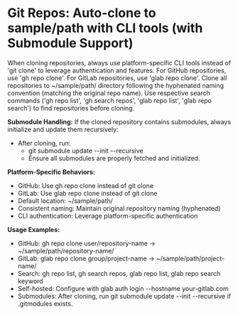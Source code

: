 # Git Repos: Auto-clone to sample/path with CLI tools (with Submodule Support)

When cloning repositories, always use platform-specific CLI tools instead of 'git clone' to leverage authentication and features. For GitHub repositories, use 'gh repo clone'. For GitLab repositories, use 'glab repo clone'. Clone all repositories to ~/sample/path/ directory following the hyphenated naming convention (matching the original repo name). Use respective search commands ('gh repo list', 'gh search repos', 'glab repo list', 'glab repo search') to find repositories before cloning.

**Submodule Handling:**
If the cloned repository contains submodules, always initialize and update them recursively:
- After cloning, run:
  - git submodule update --init --recursive
  - Ensure all submodules are properly fetched and initialized.

**Platform-Specific Behaviors:**
- GitHub: Use gh repo clone instead of git clone
- GitLab: Use glab repo clone instead of git clone
- Default location: ~/sample/path/
- Consistent naming: Maintain original repository naming (hyphenated)
- CLI authentication: Leverage platform-specific authentication

**Usage Examples:**
- GitHub: gh repo clone user/repository-name → ~/sample/path/repository-name/
- GitLab: glab repo clone group/project-name → ~/sample/path/project-name/
- Search: gh repo list, gh search repos, glab repo list, glab repo search keyword
- Self-hosted: Configure with glab auth login --hostname your-gitlab.com
- Submodules: After cloning, run git submodule update --init --recursive if .gitmodules exists.
